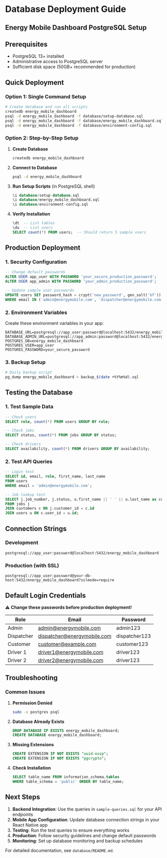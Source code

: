 # Database Deployment Guide
## Energy Mobile Dashboard PostgreSQL Setup

## Prerequisites
- PostgreSQL 13+ installed
- Administrative access to PostgreSQL server
- Sufficient disk space (50GB+ recommended for production)

## Quick Deployment

### Option 1: Single Command Setup
```bash
# Create database and run all scripts
createdb energy_mobile_dashboard
psql -d energy_mobile_dashboard -f database/setup-database.sql
psql -d energy_mobile_dashboard -f database/energy_mobile_dashboard.sql
psql -d energy_mobile_dashboard -f database/environment-config.sql
```

### Option 2: Step-by-Step Setup

1. **Create Database**
   ```bash
   createdb energy_mobile_dashboard
   ```

2. **Connect to Database**
   ```bash
   psql -d energy_mobile_dashboard
   ```

3. **Run Setup Scripts** (in PostgreSQL shell)
   ```sql
   \i database/setup-database.sql
   \i database/energy_mobile_dashboard.sql
   \i database/environment-config.sql
   ```

4. **Verify Installation**
   ```sql
   \dt  -- List tables
   \du  -- List users
   SELECT count(*) FROM users;  -- Should return 5 sample users
   ```

## Production Deployment

### 1. Security Configuration
```sql
-- Change default passwords
ALTER USER app_user WITH PASSWORD 'your_secure_production_password';
ALTER USER app_admin WITH PASSWORD 'your_admin_production_password';

-- Update sample user passwords
UPDATE users SET password_hash = crypt('new_password', gen_salt('bf')) 
WHERE email IN ('admin@energymobile.com', 'dispatcher@energymobile.com');
```

### 2. Environment Variables
Create these environment variables in your app:
```env
DATABASE_URL=postgresql://app_user:password@localhost:5432/energy_mobile_dashboard
DATABASE_ADMIN_URL=postgresql://app_admin:password@localhost:5432/energy_mobile_dashboard
POSTGRES_DB=energy_mobile_dashboard
POSTGRES_USER=app_user
POSTGRES_PASSWORD=your_secure_password
```

### 3. Backup Setup
```bash
# Daily backup script
pg_dump energy_mobile_dashboard > backup_$(date +%Y%m%d).sql
```

## Testing the Database

### 1. Test Sample Data
```sql
-- Check users
SELECT role, count(*) FROM users GROUP BY role;

-- Check jobs
SELECT status, count(*) FROM jobs GROUP BY status;

-- Check drivers
SELECT availability, count(*) FROM drivers GROUP BY availability;
```

### 2. Test API Queries
```sql
-- Login test
SELECT id, email, role, first_name, last_name 
FROM users 
WHERE email = 'admin@energymobile.com';

-- Job lookup test
SELECT j.job_number, j.status, u.first_name || ' ' || u.last_name as customer_name
FROM jobs j
JOIN customers c ON j.customer_id = c.id
JOIN users u ON c.user_id = u.id;
```

## Connection Strings

### Development
```
postgresql://app_user:password@localhost:5432/energy_mobile_dashboard
```

### Production (with SSL)
```
postgresql://app_user:password@your-db-host:5432/energy_mobile_dashboard?sslmode=require
```

## Default Login Credentials

⚠️ **Change these passwords before production deployment!**

| Role | Email | Password |
|------|-------|----------|
| Admin | admin@energymobile.com | admin123 |
| Dispatcher | dispatcher@energymobile.com | dispatcher123 |
| Customer | customer@example.com | customer123 |
| Driver 1 | driver1@energymobile.com | driver123 |
| Driver 2 | driver2@energymobile.com | driver123 |

## Troubleshooting

### Common Issues

1. **Permission Denied**
   ```bash
   sudo -u postgres psql
   ```

2. **Database Already Exists**
   ```sql
   DROP DATABASE IF EXISTS energy_mobile_dashboard;
   CREATE DATABASE energy_mobile_dashboard;
   ```

3. **Missing Extensions**
   ```sql
   CREATE EXTENSION IF NOT EXISTS "uuid-ossp";
   CREATE EXTENSION IF NOT EXISTS "pgcrypto";
   ```

4. **Check Installation**
   ```sql
   SELECT table_name FROM information_schema.tables 
   WHERE table_schema = 'public' ORDER BY table_name;
   ```

## Next Steps

1. **Backend Integration**: Use the queries in `sample-queries.sql` for your API endpoints
2. **Mobile App Configuration**: Update database connection strings in your React Native app
3. **Testing**: Run the test queries to ensure everything works
4. **Production**: Follow security guidelines and change default passwords
5. **Monitoring**: Set up database monitoring and backup schedules

For detailed documentation, see `database/README.md`.
